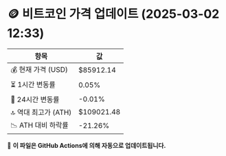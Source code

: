 # 🪙 비트코인 가격 업데이트 (2025-03-02 12:33)

| 항목                | 값 |
|--------------------|----------------|
| 💰 현재 가격 (USD) | $85912.14 |
| ⏳ 1시간 변동률    | 0.05% |
| 📆 24시간 변동률   | -0.01% |
| 🔝 역대 최고가 (ATH) | $109021.48 |
| 📉 ATH 대비 하락률 | -21.26% |

🔄 **이 파일은 GitHub Actions에 의해 자동으로 업데이트됩니다.**
